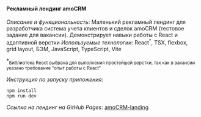 #### Рекламный лендинг amoCRM

*Описание и функциональность*: Маленький рекламный лендинг для разработчика система учета клиентов и сделок amoCRM (тестовое задание для вакансии). Демонстрирует навыки работы с React и адаптивной верстки
*Используемые технологии*: React<sup>*</sup>, TSX, flexbox, grid layout, БЭМ, JavaScript, TypeScript, Vite

*<sub>Библиотека React выбрана для выполнения простейшей верстки, так как в вакансии указано требование "опыт работы с React"</sub>

*Инструкция по запуску приложения*:
```shell
npm install
npm run dev
```
*Ссылка на лендинг на GitHub Pages*: [amoCRM-landing](https://dariarus.github.io/amoCRM-landing/)